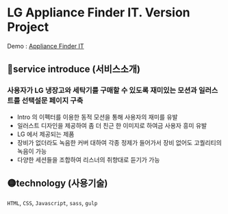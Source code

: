 # LG Appliance Finder IT. Version Project

Demo : [Appliance Finder IT](https://www.lg.com/uk/washing-machine/appliance-finder)

## 🔴service introduce (서비스소개) 
### 사용자가 LG 냉장고와 세탁기를 구매할 수 있도록 재미있는 모션과 일러스트를 선택설문 페이지 구축
- Intro 의 이펙터를 이용한 동적 모션을 통해 사용자의 재미를 유발
- 일러스트 디자인을 제공하여 좀 더 친근 한 이미지로 하여금 사용자 흥미 유발
- LG 에서 제공되는 제품 
- 장비가 없더라도 녹음한 커버 대하여 각종 정제가 들어가서 장비 없어도 고퀄리티의 녹음이 가능
- 다양한 세션들을 조합하여 리스너의 취향대로 듣기가 가능

## 🟡technology (사용기술)
`HTML`, `CSS`, `Javascript`, `sass`, `gulp`
